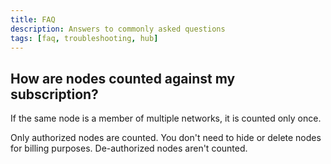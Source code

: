 ```yaml
---
title: FAQ
description: Answers to commonly asked questions
tags: [faq, troubleshooting, hub]
---
```


## How are nodes counted against my subscription?

If the same node is a member of multiple networks, it is counted only once.

Only authorized nodes are counted. You don't need to hide or delete nodes for billing purposes. De-authorized nodes aren't counted.
